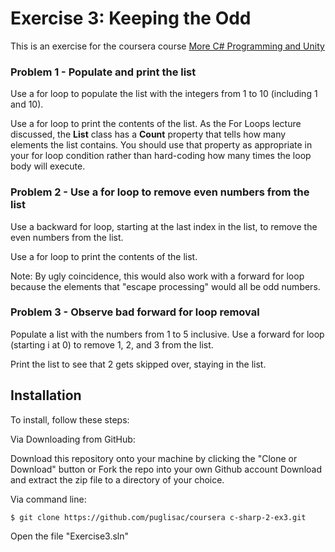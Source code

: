 # Exercise 3: Keeping the Odd

This is an exercise for the coursera course [More C# Programming and Unity](https://www.coursera.org/learn/more-programming-unity)



### Problem 1 - Populate and print the list

Use a for loop to populate the list with the integers from 1 to 10 (including 1 and 10).

Use a for loop to print the contents of the list. As the For Loops lecture discussed, the **List** class has a **Count** property that tells how many elements the list contains. You should use that property as appropriate in your for loop condition rather than hard-coding how many times the loop body will execute.

### Problem 2 - Use a for loop to remove even numbers from the list

Use a backward for loop, starting at the last index in the list, to remove the even numbers from the list.

Use a for loop to print the contents of the list.

Note: By ugly coincidence, this would also work with a forward for loop because the elements that "escape processing" would all be odd numbers.

### Problem 3 - Observe bad forward for loop removal

Populate a list with the numbers from 1 to 5 inclusive. Use a forward for loop (starting i at 0) to remove 1, 2, and 3 from the list.

Print the list to see that 2 gets skipped over, staying in the list.
 
## Installation
To install, follow these steps:

Via Downloading from GitHub:

Download this repository onto your machine by clicking the "Clone or Download" button or Fork the repo into your own Github account
Download and extract the zip file to a directory of your choice.  

Via command line:

`$ git clone https://github.com/puglisac/coursera c-sharp-2-ex3.git`

Open the file "Exercise3.sln"